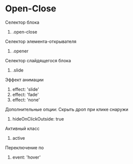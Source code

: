 # Open-Close
Селектор блока
1. .open-close

Селектор элемента-открывателя
1. .opener

Селектор слайдящегося блока
1. .slide

Эффект анимации
1. effect: 'slide'
2. effect: 'fade'
3. effect: 'none'

Дополнительные опции:
Скрыть дроп при клике снаружи
1. hideOnClickOutside: true

Активный класс
1. active

Переключение по
1. event: 'hover'

